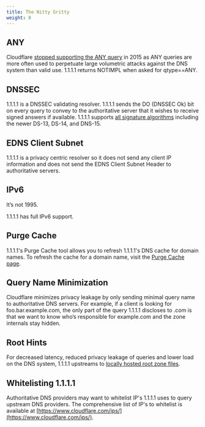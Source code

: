 ```yaml
---
title: The Nitty Gritty
weight: 8
---
```


## ANY

Cloudflare [stopped supporting the ANY query](https://blog.cloudflare.com/deprecating-dns-any-meta-query-type/) in 2015 as ANY queries are more often used to perpetuate large volumetric attacks against the DNS system than valid use. 1.1.1.1 returns NOTIMPL when asked for qtype==ANY.

## DNSSEC

1.1.1.1 is a DNSSEC validating resolver. 1.1.1.1 sends the DO (DNSSEC Ok) bit on every query to convey to the authoritative server that it wishes to receive signed answers if available. 1.1.1.1 supports [all signature algorithms](https://www.iana.org/assignments/dns-sec-alg-numbers/dns-sec-alg-numbers.xhtml) including the newer DS-13, DS-14, and DNS-15.

## EDNS Client Subnet

1.1.1.1 is a privacy centric resolver so it does not send any client IP information and does not send the EDNS Client Subnet Header to authoritative servers.

## IPv6

It’s not 1995.

1.1.1.1 has full IPv6 support.

## Purge Cache

1.1.1.1's Purge Cache tool allows you to refresh 1.1.1.1's DNS cache for domain names. To refresh the cache for a domain name, visit the [Purge Cache page](https://1.1.1.1/purge-cache/).

## Query Name Minimization

Cloudflare minimizes privacy leakage by only sending minimal query name to authoritative DNS servers. For example, if a client is looking for foo.bar.example.com, the only part of the query 1.1.1.1 discloses to .com is that we want to know who’s responsible for example.com and the zone internals stay hidden.

## Root Hints

For decreased latency, reduced privacy leakage of queries and lower load on the DNS system, 1.1.1.1 upstreams to [locally hosted root zone files](https://blog.cloudflare.com/f-root/).

## Whitelisting 1.1.1.1

Authoritative DNS providers may want to whitelist IP's 1.1.1.1 uses to query upstream DNS providers. The comprehensive list of IP's to whitelist is available at [https://www.cloudflare.com/ips/](https://www.cloudflare.com/ips/).
